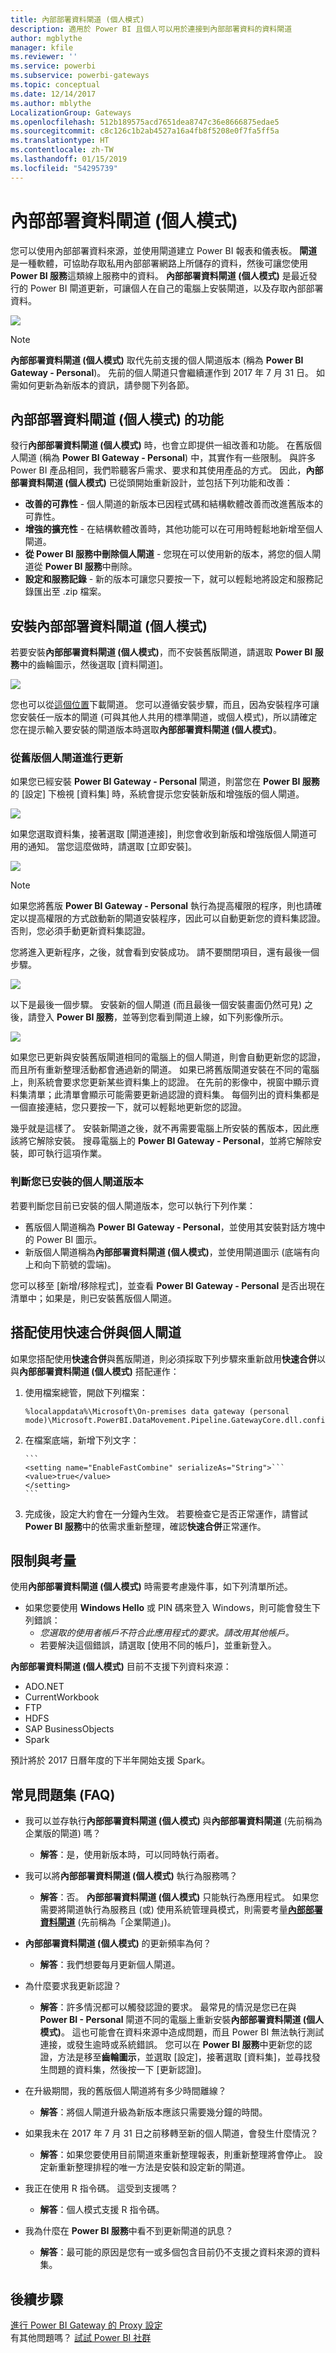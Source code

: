```yaml
---
title: 內部部署資料閘道 (個人模式)
description: 適用於 Power BI 且個人可以用於連接到內部部署資料的資料閘道
author: mgblythe
manager: kfile
ms.reviewer: ''
ms.service: powerbi
ms.subservice: powerbi-gateways
ms.topic: conceptual
ms.date: 12/14/2017
ms.author: mblythe
LocalizationGroup: Gateways
ms.openlocfilehash: 512b189575acd7651dea8747c36e8666875edae5
ms.sourcegitcommit: c8c126c1b2ab4527a16a4fb8f5208e0f7fa5ff5a
ms.translationtype: HT
ms.contentlocale: zh-TW
ms.lasthandoff: 01/15/2019
ms.locfileid: "54295739"
---
```

# <a name="on-premises-data-gateway-personal-mode"></a>內部部署資料閘道 (個人模式)
您可以使用內部部署資料來源，並使用閘道建立 Power BI 報表和儀表板。 **閘道**是一種軟體，可協助存取私用內部部署網路上所儲存的資料，然後可讓您使用 **Power BI 服務**這類線上服務中的資料。 **內部部署資料閘道 (個人模式)** 是最近發行的 Power BI 閘道更新，可讓個人在自己的電腦上安裝閘道，以及存取內部部署資料。

![](media/service-gateway-personal-mode/gateway-personal-mode_00.png)

> [!NOTE]
> **內部部署資料閘道 (個人模式)** 取代先前支援的個人閘道版本 (稱為 **Power BI Gateway - Personal**)。 先前的個人閘道只會繼續運作到 2017 年 7 月 31 日。 如需如何更新為新版本的資訊，請參閱下列各節。
> 
> 

## <a name="features-of-the-on-premises-data-gateway-personal-mode"></a>內部部署資料閘道 (個人模式) 的功能
發行**內部部署資料閘道 (個人模式)** 時，也會立即提供一組改善和功能。 在舊版個人閘道 (稱為 **Power BI Gateway - Personal**) 中，其實作有一些限制。 與許多 Power BI 產品相同，我們聆聽客戶需求、要求和其使用產品的方式。 因此，**內部部署資料閘道 (個人模式)** 已從頭開始重新設計，並包括下列功能和改善：

* **改善的可靠性** - 個人閘道的新版本已因程式碼和結構軟體改善而改進舊版本的可靠性。
* **增強的擴充性** - 在結構軟體改善時，其他功能可以在可用時輕鬆地新增至個人閘道。
* **從 Power BI 服務中刪除個人閘道** - 您現在可以使用新的版本，將您的個人閘道從 **Power BI 服務**中刪除。
* **設定和服務記錄** - 新的版本可讓您只要按一下，就可以輕鬆地將設定和服務記錄匯出至 .zip 檔案。

## <a name="installing-on-premises-data-gateway-personal-mode"></a>安裝內部部署資料閘道 (個人模式)
若要安裝**內部部署資料閘道 (個人模式)**，而不安裝舊版閘道，請選取 **Power BI 服務**中的齒輪圖示，然後選取 [資料閘道]。

![](media/service-gateway-personal-mode/gateway-personal-mode_02.png)

您也可以從[這個位置](https://go.microsoft.com/fwlink/?LinkId=820925&clcid=0x409)下載閘道。 您可以遵循安裝步驟，而且，因為安裝程序可讓您安裝任一版本的閘道 (可與其他人共用的標準閘道，或個人模式)，所以請確定您在提示輸入要安裝的閘道版本時選取**內部部署資料閘道 (個人模式)**。

### <a name="updating-from-the-previous-personal-gateway"></a>從舊版個人閘道進行更新
如果您已經安裝 **Power BI Gateway - Personal** 閘道，則當您在 **Power BI 服務**的 [設定] 下檢視 [資料集] 時，系統會提示您安裝新版和增強版的個人閘道。

![](media/service-gateway-personal-mode/gateway-personal-mode_03.png)

如果您選取資料集，接著選取 [閘道連接]，則您會收到新版和增強版個人閘道可用的通知。 當您這麼做時，請選取 [立即安裝]。

![](media/service-gateway-personal-mode/gateway-personal-mode_04.png)

> [!NOTE]
> 如果您將舊版 **Power BI Gateway - Personal** 執行為提高權限的程序，則也請確定以提高權限的方式啟動新的閘道安裝程序，因此可以自動更新您的資料集認證。 否則，您必須手動更新資料集認證。
> 
> 

您將進入更新程序，之後，就會看到安裝成功。 請不要關閉項目，還有最後一個步驟。

![](media/service-gateway-personal-mode/gateway-personal-mode_05.png)

以下是最後一個步驟。 安裝新的個人閘道 (而且最後一個安裝畫面仍然可見) 之後，請登入 **Power BI 服務**，並等到您看到閘道上線，如下列影像所示。

![](media/service-gateway-personal-mode/gateway-personal-mode_06.png)

如果您已更新與安裝舊版閘道相同的電腦上的個人閘道，則會自動更新您的認證，而且所有重新整理活動都會通過新的閘道。 如果已將舊版閘道安裝在不同的電腦上，則系統會要求您更新某些資料集上的認證。 在先前的影像中，視窗中顯示資料集清單；此清單會顯示可能需要更新過認證的資料集。 每個列出的資料集都是一個直接連結，您只要按一下，就可以輕鬆地更新您的認證。

幾乎就是這樣了。 安裝新閘道之後，就不再需要電腦上所安裝的舊版本，因此應該將它解除安裝。 搜尋電腦上的 **Power BI Gateway - Personal**，並將它解除安裝，即可執行這項作業。

### <a name="determining-which-version-of-the-personal-gateway-you-have-installed"></a>判斷您已安裝的個人閘道版本
若要判斷您目前已安裝的個人閘道版本，您可以執行下列作業：

* 舊版個人閘道稱為 **Power BI Gateway - Personal**，並使用其安裝對話方塊中的 Power BI 圖示。
* 新版個人閘道稱為**內部部署資料閘道 (個人模式)**，並使用閘道圖示 (底端有向上和向下箭號的雲端)。

您可以移至 [新增/移除程式]，並查看 **Power BI Gateway - Personal** 是否出現在清單中；如果是，則已安裝舊版個人閘道。

## <a name="using-fast-combine-with-the-personal-gateway"></a>搭配使用快速合併與個人閘道
如果您搭配使用**快速合併**與舊版閘道，則必須採取下列步驟來重新啟用**快速合併**以與**內部部署資料閘道 (個人模式)** 搭配運作：

1. 使用檔案總管，開啟下列檔案：
   
   ```
   %localappdata%\Microsoft\On-premises data gateway (personal mode)\Microsoft.PowerBI.DataMovement.Pipeline.GatewayCore.dll.config
   ```
2. 在檔案底端，新增下列文字：
   
       ```
       <setting name="EnableFastCombine" serializeAs="String">```
       <value>true</value>
       </setting>
       ```
3. 完成後，設定大約會在一分鐘內生效。 若要檢查它是否正常運作，請嘗試 **Power BI 服務**中的依需求重新整理，確認**快速合併**正常運作。

## <a name="limitations-and-considerations"></a>限制與考量
使用**內部部署資料閘道 (個人模式)** 時需要考慮幾件事，如下列清單所述。

* 如果您要使用 **Windows Hello** 或 PIN 碼來登入 Windows，則可能會發生下列錯誤： 
  * *您選取的使用者帳戶不符合此應用程式的要求。請改用其他帳戶。*
  * 若要解決這個錯誤，請選取 [使用不同的帳戶]，並重新登入。 

**內部部署資料閘道 (個人模式)** 目前不支援下列資料來源：

* ADO.NET 
* CurrentWorkbook
* FTP
* HDFS
* SAP BusinessObjects         
* Spark

預計將於 2017 日曆年度的下半年開始支援 Spark。

## <a name="frequently-asked-questions-faq"></a>常見問題集 (FAQ)
* 我可以並存執行**內部部署資料閘道 (個人模式)** 與**內部部署資料閘道** (先前稱為企業版的閘道) 嗎？
  
  * **解答**：是，使用新版本時，可以同時執行兩者。
* 我可以將**內部部署資料閘道 (個人模式)** 執行為服務嗎？
  
  * **解答**：否。 **內部部署資料閘道 (個人模式)** 只能執行為應用程式。 如果您需要將閘道執行為服務且 (或) 使用系統管理員模式，則需要考量[**內部部署資料閘道**](service-gateway-onprem.md) (先前稱為「企業閘道」)。
* **內部部署資料閘道 (個人模式)** 的更新頻率為何？
  
  * **解答**：我們想要每月更新個人閘道。
* 為什麼要求我更新認證？
  
  * **解答**：許多情況都可以觸發認證的要求。 最常見的情況是您已在與 **Power BI - Personal** 閘道不同的電腦上重新安裝**內部部署資料閘道 (個人模式)**。 這也可能會在資料來源中造成問題，而且 Power BI 無法執行測試連接，或發生逾時或系統錯誤。 您可以在 **Power BI 服務**中更新您的認證，方法是移至**齒輪圖示**，並選取 [設定]，接著選取 [資料集]，並尋找發生問題的資料集，然後按一下 [更新認證]。
* 在升級期間，我的舊版個人閘道將有多少時間離線？
  
  * **解答**：將個人閘道升級為新版本應該只需要幾分鐘的時間。 
* 如果我未在 2017 年 7 月 31 日之前移轉至新的個人閘道，會發生什麼情況？
  
  * **解答**：如果您要使用目前閘道來重新整理報表，則重新整理將會停止。 設定新重新整理排程的唯一方法是安裝和設定新的閘道。
* 我正在使用 R 指令碼。 這受到支援嗎？
  
  * **解答**：個人模式支援 R 指令碼。
* 我為什麼在 **Power BI 服務**中看不到更新閘道的訊息？
  
  * **解答**：最可能的原因是您有一或多個包含目前仍不支援之資料來源的資料集。

## <a name="next-steps"></a>後續步驟
[進行 Power BI Gateway 的 Proxy 設定](service-gateway-proxy.md)  
有其他問題嗎？ [試試 Power BI 社群](http://community.powerbi.com/)

